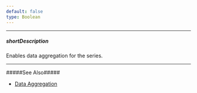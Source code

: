 ```yaml
---
default: false
type: Boolean
---
```

---
##### shortDescription
Enables data aggregation for the series.

---
#####See Also#####
- [Data Aggregation](/concepts/05%20Widgets/Chart/88%20Data%20Aggregation '/Documentation/Guide/Widgets/Chart/Data_Aggregation/')